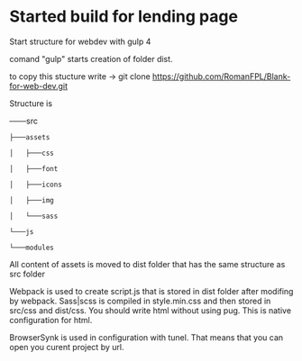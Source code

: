 # Started build for lending page
Start  structure for webdev with gulp 4

comand "gulp" starts creation of folder dist.


to copy this stucture write → git clone https://github.com/RomanFPL/Blank-for-web-dev.git

Structure is 

───src

    ├───assets
    
    │   ├───css
    
    │   ├───font
    
    │   ├───icons
    
    │   ├───img
    
    │   └───sass
    
    └───js
    
    └───modules
      
 All content of assets is moved to dist folder that has the same structure as src folder
 
 Webpack is used to create script.js that is stored in dist folder after modifing by webpack.
 Sass|scss is compiled in style.min.css and then stored in src/css and dist/css.
 You should write html without using pug. This is native configuration for html.
 
 BrowserSynk is used in configuration with tunel. That means that you can open you curent project by url.

